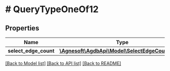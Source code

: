 # # QueryTypeOneOf12

## Properties

Name | Type | Description | Notes
------------ | ------------- | ------------- | -------------
**select_edge_count** | [**\Agnesoft\AgdbApi\Model\SelectEdgeCountQuery**](SelectEdgeCountQuery.md) |  |

[[Back to Model list]](../../README.md#models) [[Back to API list]](../../README.md#endpoints) [[Back to README]](../../README.md)

